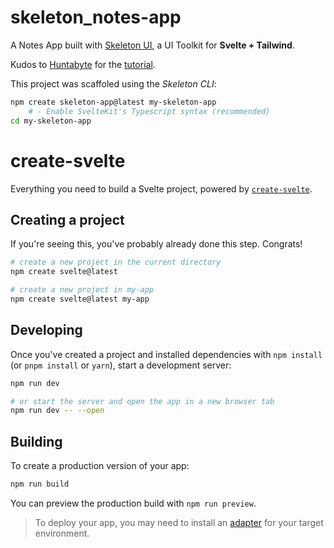 # skeleton_notes-app

A Notes App built with [Skeleton UI](https://www.skeleton.dev/), a UI Toolkit for **Svelte + Tailwind**.

Kudos to [Huntabyte](https://github.com/huntabyte/noted-skeletonui) for the [tutorial](https://www.youtube.com/watch?v=P_A0qQ7AuK8&list=PLeIh1fX3_xOPcbs1BrhWpQQllHzwBpn75).

This project was scaffoled using the *Skeleton CLI*:

```bash
npm create skeleton-app@latest my-skeleton-app
	# - Enable SvelteKit's Typescript syntax (recommended)
cd my-skeleton-app
```


# create-svelte

Everything you need to build a Svelte project, powered by [`create-svelte`](https://github.com/sveltejs/kit/tree/master/packages/create-svelte).

## Creating a project

If you're seeing this, you've probably already done this step. Congrats!

```bash
# create a new project in the current directory
npm create svelte@latest

# create a new project in my-app
npm create svelte@latest my-app
```

## Developing

Once you've created a project and installed dependencies with `npm install` (or `pnpm install` or `yarn`), start a development server:

```bash
npm run dev

# or start the server and open the app in a new browser tab
npm run dev -- --open
```

## Building

To create a production version of your app:

```bash
npm run build
```

You can preview the production build with `npm run preview`.

> To deploy your app, you may need to install an [adapter](https://kit.svelte.dev/docs/adapters) for your target environment.
